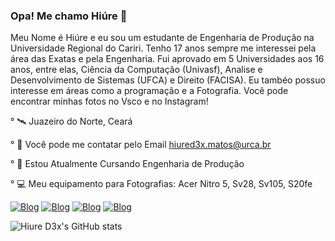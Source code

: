 ### Opa! Me chamo Hiúre 🤙

Meu Nome é Hiúre e eu sou um estudante de Engenharia de Produção na Universidade Regional do Cariri. Tenho 17 anos sempre me interessei pela área das Exatas e pela Engenharia. Fui aprovado em 5 Universidades aos 16 anos, entre elas, Ciência da Computação (Univasf), Analise e Desenvolvimento de Sistemas (UFCA) e Direito (FACISA). Eu tambéo possuo interesse em áreas como a programação e a Fotografia. Você pode encontrar minhas fotos no Vsco e no Instagram! 

° 🛰️ Juazeiro do Norte, Ceará

° 📧 Você pode me contatar pelo Email
hiured3x.matos@urca.br

° 🧠 Estou Atualmente Cursando Engenharia de Produção

° 💻 Meu equipamento para Fotografias: Acer Nitro 5, Sv28, Sv105, S20fe

 

[![Blog](https://img.shields.io/badge/Instagram-E4405F?style=for-the-badge&logo=instagram&logoColor=white)](https://www.instagram.com/dexterrlabb_/)
[![Blog](https://img.shields.io/badge/Twitter-1DA1F2?style=for-the-badge&logo=twitter&logoColor=white)](https://twitter.com/HiureD3x)
[![Blog](https://img.shields.io/badge/Twitch-9146FF?style=for-the-badge&logo=twitch&logoColor=white)](https://www.twitch.tv/dexxterlab)
[![Blog](https://img.shields.io/badge/Steam-000000?style=for-the-badge&logo=steam&logoColor=white)](https://steamcommunity.com/profiles/76561199014974438/)


![Hiure D3x's GitHub stats](https://github-readme-stats.vercel.app/api?username=hiured3x&show_icons=true&theme=tokyonight)
